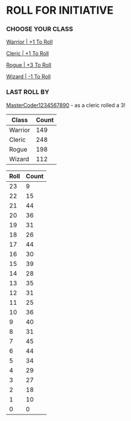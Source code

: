 # ROLL FOR INITIATIVE
### CHOOSE YOUR CLASS

[Warrior | +1 To Roll](https://github.com/benjaminsampica/benjaminsampica/issues/new?title=roll%7Cwarrior&body=Just+click+%27Submit+new+issue%27.)

[Cleric | +1 To Roll](https://github.com/benjaminsampica/benjaminsampica/issues/new?title=roll%7Ccleric&body=Just+click+%27Submit+new+issue%27.)

[Rogue | +3 To Roll](https://github.com/benjaminsampica/benjaminsampica/issues/new?title=roll%7Crogue&body=Just+click+%27Submit+new+issue%27.)

[Wizard | -1 To Roll](https://github.com/benjaminsampica/benjaminsampica/issues/new?title=roll%7Cwizard&body=Just+click+%27Submit+new+issue%27.)
### LAST ROLL BY
[MasterCoder1234567890](https://www.github.com/MasterCoder1234567890) - as a cleric rolled a 3!

|Class|Count|
|-|-|
|Warrior|149|
|Cleric|248|
|Rogue|198|
|Wizard|112|

|Roll|Count|
|-|-|
|23|9
|22|15
|21|44
|20|36
|19|31
|18|26
|17|44
|16|30
|15|39
|14|28
|13|35
|12|31
|11|25
|10|36
|9|40
|8|31
|7|45
|6|44
|5|34
|4|29
|3|27
|2|18
|1|10
|0|0
